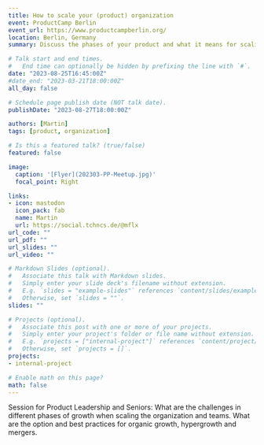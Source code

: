```yaml
---
title: How to scale your (product) organization
event: ProductCamp Berlin
event_url: https://www.productcampberlin.org/
location: Berlin, Germany
summary: Discuss the phases of your product and what it means for scaling teams and the organization.

# Talk start and end times.
#   End time can optionally be hidden by prefixing the line with `#`.
date: "2023-08-25T16:45:00Z"
#date_end: "2023-03-21T18:00:00Z"
all_day: false

# Schedule page publish date (NOT talk date).
publishDate: "2023-08-27T18:00:00Z"

authors: [Martin]
tags: [product, organization]

# Is this a featured talk? (true/false)
featured: false

image:
  caption: '[Flyer](202303-PP-Meetup.jpg)'
  focal_point: Right

links:
- icon: mastodon
  icon_pack: fab
  name: Martin
  url: https://social.tchncs.de/@mflx
url_code: ""
url_pdf: ""
url_slides: ""
url_video: ""

# Markdown Slides (optional).
#   Associate this talk with Markdown slides.
#   Simply enter your slide deck's filename without extension.
#   E.g. `slides = "example-slides"` references `content/slides/example-slides.md`.
#   Otherwise, set `slides = ""`.
slides: ""

# Projects (optional).
#   Associate this post with one or more of your projects.
#   Simply enter your project's folder or file name without extension.
#   E.g. `projects = ["internal-project"]` references `content/project/deep-learning/index.md`.
#   Otherwise, set `projects = []`.
projects:
- internal-project

# Enable math on this page?
math: false
---
```


Session for Product Leadership and Seniors: What are the challenges in different phases of growth when scaling the organization and teams. What are the option and best practices for organic growth, hypergrowth and mergers.

